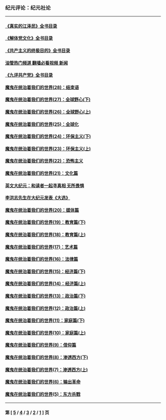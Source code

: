 ### 纪元评论：纪元社论
---
#### [《真实的江泽民》全书目录](../../pages/nsc422/n13721399.md?10100330) 
#### [《解体党文化》全书目录](../../pages/nsc422/n13721157.md?10100330) 
#### [《共产主义的终极目的》全书目录](../../pages/nsc422/n13721048.md?10100330) 
#### [油管热门频道 翻墙必看视频 新闻](ok?10100330)
#### [《九评共产党》全书目录](../../pages/nsc422/n13708085.md?10100330) 
#### [魔鬼在统治着我们的世界(28)：结束语](../../pages/nsc422/n10936246.md?10100330) 
#### [魔鬼在统治着我们的世界(27)：全球野心(下)](../../pages/nsc422/n10928319.md?10100330) 
#### [魔鬼在统治着我们的世界(26)：全球野心(上)](../../pages/nsc422/n10900318.md?10100330) 
#### [魔鬼在统治着我们的世界(25)：全球化](../../pages/nsc422/n10788205.md?10100330) 
#### [魔鬼在统治着我们的世界(24)：环保主义(下)](../../pages/nsc422/n10695307.md?10100330) 
#### [魔鬼在统治着我们的世界(23)：环保主义(上)](../../pages/nsc422/n10688613.md?10100330) 
#### [魔鬼在统治着我们的世界(22)：恐怖主义](../../pages/nsc422/n10614727.md?10100330) 
#### [魔鬼在统治着我们的世界(21)：文化篇](../../pages/nsc422/n10597706.md?10100330) 
#### [英文大纪元：和读者一起寻真相 无所畏惧](../../pages/nsc422/n12542027.md?10100330) 
#### [李洪志先生在大纪元发表《大选》](../../pages/nsc422/n12534746.md?10100330) 
#### [魔鬼在统治着我们的世界(20)：媒体篇](../../pages/nsc422/n10586579.md?10100330) 
#### [魔鬼在统治着我们的世界(19)：教育篇(下)](../../pages/nsc422/n10564808.md?10100330) 
#### [魔鬼在统治着我们的世界(18)：教育篇(上)](../../pages/nsc422/n10526970.md?10100330) 
#### [魔鬼在统治着我们的世界(17)：艺术篇](../../pages/nsc422/n10499093.md?10100330) 
#### [魔鬼在统治着我们的世界(16)：法律篇](../../pages/nsc422/n10485969.md?10100330) 
#### [魔鬼在统治着我们的世界(15)：经济篇(下)](../../pages/nsc422/n10469975.md?10100330) 
#### [魔鬼在统治着我们的世界(14)：经济篇(上)](../../pages/nsc422/n10457370.md?10100330) 
#### [魔鬼在统治着我们的世界(13)：政治篇(下)](../../pages/nsc422/n10448270.md?10100330) 
#### [魔鬼在统治着我们的世界(12)：政治篇(上)](../../pages/nsc422/n10444576.md?10100330) 
#### [魔鬼在统治着我们的世界(11)：家庭篇(下)](../../pages/nsc422/n10440961.md?10100330) 
#### [魔鬼在统治着我们的世界(10)：家庭篇(上)](../../pages/nsc422/n10435448.md?10100330) 
#### [魔鬼在统治着我们的世界(9)：信仰篇](../../pages/nsc422/n10432159.md?10100330) 
#### [魔鬼在统治着我们的世界(8)：渗透西方(下)](../../pages/nsc422/n10429603.md?10100330) 
#### [魔鬼在统治着我们的世界(7)：渗透西方(上)](../../pages/nsc422/n10426013.md?10100330) 
#### [魔鬼在统治着我们的世界(6)：输出革命](../../pages/nsc422/n10421536.md?10100330) 
#### [魔鬼在统治着我们的世界(5)：东方杀戮](../../pages/nsc422/n10417707.md?10100330) 

---
#### 第 [ [5](./5.md?10100330) / [4](./4.md?10100330) / [3](./3.md?10100330) / [2](./2.md?10100330) / [1](./1.md?10100330) ] 页
